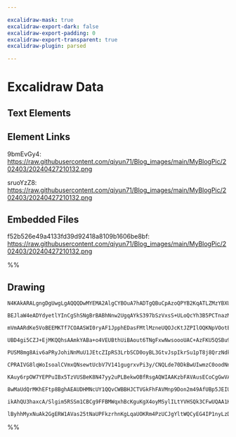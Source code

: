 ```yaml
---

excalidraw-mask: true
excalidraw-export-dark: false
excalidraw-export-padding: 0
excalidraw-export-transparent: true
excalidraw-plugin: parsed

---
```

# Excalidraw Data

## Text Elements
## Element Links
9bmEvGy4: https://raw.githubusercontent.com/qiyun71/Blog_images/main/MyBlogPic/202403/20240427210132.png

sruoYzZ8: https://raw.githubusercontent.com/qiyun71/Blog_images/main/MyBlogPic/202403/20240427210132.png

## Embedded Files
f52b526e49a4133fd39d92418a8109b1606be8bf: https://raw.githubusercontent.com/qiyun71/Blog_images/main/MyBlogPic/202403/20240427210132.png

%%
## Drawing
```compressed-json
N4KAkARALgngDgUwgLgAQQQDwMYEMA2AlgCYBOuA7hADTgQBuCpAzoQPYB2KqATLZMzYBXUtiRoIACyhQ4zZAHoFAc0JRJQgEYA6bGwC2CgF7N6hbEcK4OCtptbErHALRY8RMpWdx8Q1TdIEfARcZgRmBShcZQUebQBGAAYEmjoghH0EDihmbgBtcDBQMBKIEm4IAE5NfQBRegBxGAAWVJLIWEQKwn1opH5SzG5EgcgYYdGIChJ1bgBWAHYAZknJ

BEJlaW4eADYdyetlYInCgShSNgBrBABhNnw2UgqAYkS397bSzVxsS+ULoQcYh3B5PCTnazMOC4QLZT6QABmhHw+AAyrBjhJJD8NIF4RBmOcrggAOozSTceKTQkXa7omCY9CCDz4gGbDjhXJoKmnCBsaHYNTjblvSYAoEc5hc1AcIQo6kIBDEbjNSo8JYjXmMFjsLjcgAcC0m2tYnAAcpwxNx9c0lvFmolDSteUI4MRcFAlZSFs1VTsFrtmnMds72

mVmAARdKe5VoBEEMKTf7COAASWI0ryAF1JpphEDasFMtlMzneUQOJcKtJZPIlOQKNpVOotEIwqJOJ7sroDAoAI6EGCAhbxBQAIQeygA+j0+hFeoQbABZGATtjKAAK5liiR4DqWO73iWaPADSXiSzicA4ynxD1+XrQ5yECEmSOC6YqCLmPE0P52CCqrgzQXksCLEEslTEGqIH6rg+pJNU8Q7IkOyaAg+qaAi+LMO44ioAU7RgDyRHxKcZZhouxBYB

UBD4gi5CZJ+EjMKQQhsAAmkYABa+o4VEUBthUiBAout6TNgFxwNwsoooUAC+AzFKU5QSBu9DVBGABqACqHFoXANzcQ6PBTqQHGYfinT4RAgTYFEN7HJMQxoJBzTaJUiRzCeCy+b6jr6nMkzCqg9rJEsCGqvqlQnvqOxJEavLTMQszcjs7k7HM+qJDFDqBf6Cz7LyawbFs3LxHEOw8PEAbHvqCFLAswYHI5+GamGNLEiCjwVJo+A/FWuYDcmgLAvc

PUSM8mg8Aiv6aPRyJohiNnMuU1JEtcZIpRS3LrbSCD0oyBL3GtvJspIkrSu1pT8j8QrzNdkAjWmGb5BRpQMbgTGxkybGcTxfGTFRNESAQWmsvmxCXTJcr4Aqj6oM0vn1SOqrGkwpp6qgIbozq5qWvhlTxDFcxzJBQW8oQkbRgj8b4ImvJ5qNhYZFkOQw/KLpuh6CM1b6lT+jw0WVNlkwVlWaCyXD5ZsA+P102EClKZTP0En9XG8VZ8A2Z9mT4i5q

CPRAIVG8lqWoIsoalCVmxQNsewtUcbV7V141gugrxvPi3y/CNQLde70DkBwUIwmzC0oodNnYtguL9LynWbeS2wu3Sy0VKtypisI7KcicYa3YKsCUqKZ2Q9Dkuw/DP37js+q45j3BW5AJq6haHBWq5u4XjalSVJMrrujG3r84LmWJAsRtU1GwTD3GCavryz3pqWuaQyzxbs2g2Zi4uEvoDWciKAoDZNmoGiaG2TB6NkbM9oYA5DhwI7jpOM69Mo4Q

KAuy6rpOW7YEPPuIBx5TzVUSBeK8N47yy2uPLBekwOBfRsgAQWIAAKzbFAVAusECoCgGwVAkl+SoFnJ/bQqA0HEFQOkTezAcGPFQL0Zglw0AkkkGoPBzBJBsAoMwagqAJwDVQBw6izBtD4mBgbCAX16KMQQMxGUVdeTYCwQYCMHpcDcGUh9eRAdtGnFKInGyzw65mMBoYxEi0Xj6gAGJ2LsfCUoSDMj6MmjcHgHiPEQEMfJU4fiSgBIojIuAcB0Q

8wMaUdQrMKhEFtp8BghAEAUDHMNcUY1QQvCWBBHJCTVGkFhFAVMnp9Don2m49AfUBp5JEIU4pGRUm+3SRUiAU0ZpzRqQUtm9T9C2MWlHDOJ0s6FAgPkupJSynEi2ubEikAxndImRtA66cWJDM6eMjIAAlHOF085oGuqM2pCyMgAHkBT3TQHMA58zsg9NsZ2WxX1kQhVmYcrptySn3OyKiQgRh8I8GuUcj5GQAAqWAoAoLiVjCAwQER2wGG8jZpSo

ikAhQU3haxcA/Slgim5RSSm1CBCg9FFBMWqxhBcKguKgX4oyMSylILtYVHSQk3CFwUQAA1KRzG0BPTy6UcqZRtPaeuIy2X3HwBxbYSwljaGys0TK1UkhvAvIlUoRg2AGEiaUegBAXyUgSAseqNolYjLxT07Zo0K5MmxKQaSCL/gkB+X8ykDrSBOs9NJS5bqSBLjYNRQluA+q0wQSMx1GSJqoB0RAMc9xVakGUN8AAFH3ARqbUDpuSHMAAlPiTZCB

lByhhMyxNuAk2GgERW1AVas25tNaUPFkzrhnKgLqaUOKRm4PzUCJgYltWQCyEG4IP1nyLzDNgIgXr8FsTHc45B3BR2TGEFACs+FR31sgHYdBCB7LMFREguAfqA1IODfA+ms6ZH2UIIwEFmr8D9ugEyli6Qr2cHxKowkBhGVdErpzMM944HcAVrOxEFxSkvtbW++e56xahAhVem9d6Ob4AUuARSdB3zhG0X4+SQA=
```
%%